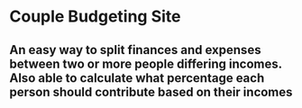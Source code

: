 # Couple Budgeting Site

## An easy way to split finances and expenses between two or more people differing incomes. Also able to calculate what percentage each person should contribute based on their incomes

